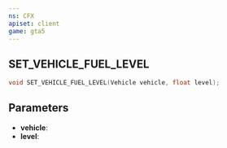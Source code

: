 ```yaml
---
ns: CFX
apiset: client
game: gta5
---
```

## SET_VEHICLE_FUEL_LEVEL

```c
void SET_VEHICLE_FUEL_LEVEL(Vehicle vehicle, float level);
```


## Parameters
* **vehicle**: 
* **level**: 

